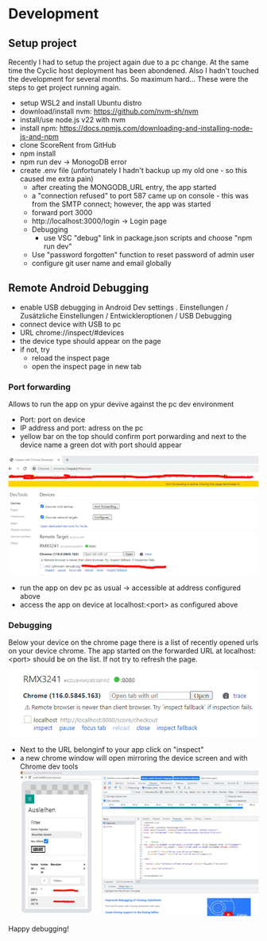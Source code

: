 # Development

## Setup project

Recently I had to setup the project again due to a pc change. At the same time the Cyclic host deployment has been abondened.
Also I hadn't touched the development for several months. So maximum hard...
These were the steps to get project running again.

- setup WSL2 and install Ubuntu distro
- download/install nvm: https://github.com/nvm-sh/nvm
- install/use node.js v22 with nvm
- install npm: https://docs.npmjs.com/downloading-and-installing-node-js-and-npm
- clone ScoreRent from GitHub
- npm install
- npm run dev -> MonogoDB error
- create .env file (unfortunately I hadn't backup up my old one - so this caused me extra pain)
  - after creating the MONGODB_URL entry, the app started
  - a "connection refused" to port 587 came up on console - this was from the SMTP connect; however, the app was started
  - forward port 3000
  - http://localhost:3000/login -> Login page
  - Debugging
    - use VSC "debug" link in package.json scripts and choose "npm run dev"
  - Use "password forgotten" function to reset password of admin user
  - configure git user name and email globally

## Remote Android Debugging

- enable USB debugging in Android Dev settings
  . Einstellungen / Zusätzliche Einstellungen / Entwickleroptionen / USB Debugging
- connect device with USB to pc
- URL chrome://inspect/#devices
- the device type should appear on the page
- if not, try
  - reload the inspect page
  - open the inspect page in new tab

### Port forwarding

Allows to run the app on ypur devive against the pc dev environment

- Port: port on device
- IP address and port: adress on the pc
- yellow bar on the top should confirm port porwarding and next to the device name a green dot with port should appear

![Chrome remote debugging](./remote-debugging.png)

- run the app on dev pc as usual -> accessible at address configured above
- access the app on device at localhost:\<port\> as configured above

### Debugging

Below your device on the chrome page there is a list of recently opened urls on your device chrome. The app started on the forwarded URL at localhost:\<port\> should be on the list. If not try to refresh the page.

![url list on device](./remote-debugging-2.png)

- Next to the URL belonginf to your app click on "inspect"
- a new chrome window will open mirroring the device screen and with Chrome dev tools
  ![device dev screen ](./remote-debugging-3.png)

Happy debugging!
